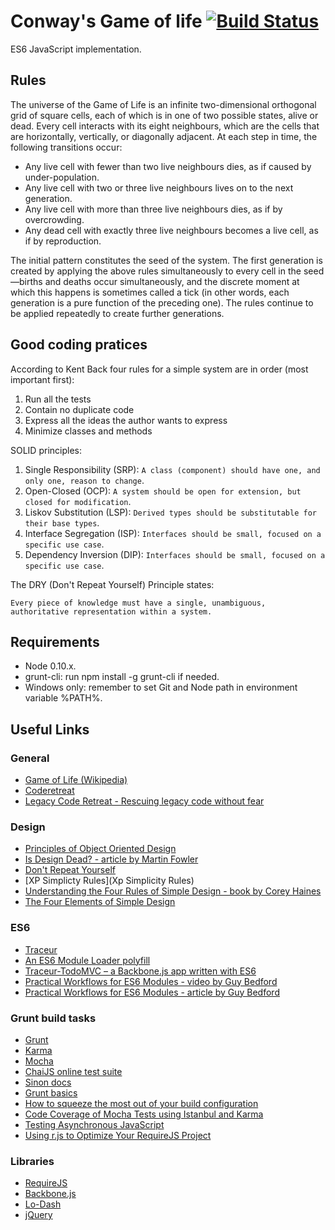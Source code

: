 Conway's Game of life [![Build Status](https://travis-ci.org/gziolo/game-of-life.png?branch=master)](https://travis-ci.org/gziolo/game-of-life)
============
ES6 JavaScript implementation.

## Rules ##

The universe of the Game of Life is an infinite two-dimensional orthogonal grid of square cells, each of which is in one of two possible states, alive or dead. Every cell interacts with its eight neighbours, which are the cells that are horizontally, vertically, or diagonally adjacent. At each step in time, the following transitions occur:

* Any live cell with fewer than two live neighbours dies, as if caused by under-population.
* Any live cell with two or three live neighbours lives on to the next generation.
* Any live cell with more than three live neighbours dies, as if by overcrowding.
* Any dead cell with exactly three live neighbours becomes a live cell, as if by reproduction.

The initial pattern constitutes the seed of the system. The first generation is created by applying the above rules simultaneously to every cell in the seed—births and deaths occur simultaneously, and the discrete moment at which this happens is sometimes called a tick (in other words, each generation is a pure function of the preceding one). The rules continue to be applied repeatedly to create further generations.

## Good coding pratices ##

According to Kent Back four rules for a simple system are in order (most important first):

1. Run all the tests
2. Contain no duplicate code
3. Express all the ideas the author wants to express
4. Minimize classes and methods

SOLID principles:

1. Single Responsibility (SRP): ```A class (component) should have one, and only one, reason
to change```.
2. Open-Closed (OCP): ```A system should be open for extension, but closed for
modification```.
3. Liskov Substitution (LSP): ```Derived types should be substitutable for their base types```.
4. Interface Segregation (ISP): ```Interfaces should be small, focused on a specific use case```.
5. Dependency Inversion (DIP): ```Interfaces should be small, focused on a specific use case```. 

The DRY (Don't Repeat Yourself) Principle states:

```
Every piece of knowledge must have a single, unambiguous, authoritative representation within a system.
```

## Requirements ##

- Node 0.10.x.
- grunt-cli: run npm install -g grunt-cli if needed.
- Windows only: remember to set Git and Node path in environment variable %PATH%.

## Useful Links ##

### General ###
- [Game of Life (Wikipedia)](http://en.wikipedia.org/wiki/Conway's_Game_of_Life)
- [Coderetreat](http://coderetreat.org/)
- [Legacy Code Retreat - Rescuing legacy code without fear](http://legacycoderetreat.typepad.com/)

### Design ###
- [Principles of Object Oriented Design](http://butunclebob.com/ArticleS.UncleBob.PrinciplesOfOod)
- [Is Design Dead? - article by Martin Fowler](http://martinfowler.com/articles/designDead.html)
- [Don't Repeat Yourself](http://c2.com/cgi/wiki?DontRepeatYourself)
- [XP Simplicty Rules](Xp Simplicity Rules)
- [Understanding the Four Rules of Simple Design - book by Corey Haines](https://leanpub.com/4rulesofsimpledesign)
- [The Four Elements of Simple Design](http://www.jbrains.ca/permalink/the-four-elements-of-simple-design)

### ES6 ###
- [Traceur](https://github.com/google/traceur-compiler)
- [An ES6 Module Loader polyfill](https://github.com/ModuleLoader/es6-module-loader)
- [Traceur-TodoMVC – a Backbone.js app written with ES6](http://addyosmani.com/blog/traceur-todomvc/)
- [Practical Workflows for ES6 Modules - video by Guy Bedford](https://www.youtube.com/watch?v=0VUjM-jJf2U)
- [Practical Workflows for ES6 Modules - article by Guy Bedford](http://guybedford.com/practical-workflows-for-es6-modules)

### Grunt build tasks ###
- [Grunt](http://gruntjs.com/)
- [Karma](http://karma-runner.github.io/)
- [Mocha](http://visionmedia.github.io/mocha/)
- [ChaiJS online test suite](http://chaijs.com/api/test/)
- [Sinon docs](http://sinonjs.org/docs/)
- [Grunt basics](http://24ways.org/2013/grunt-is-not-weird-and-hard/)
- [How to squeeze the most out of your build configuration](http://www.html5rocks.com/en/tutorials/tooling/supercharging-your-gruntfile/)
- [Code Coverage of Mocha Tests using Istanbul and Karma](http://ariya.ofilabs.com/2013/12/code-coverage-of-mocha-tests-using-istanbul-and-karma.html)
- [Testing Asynchronous JavaScript](http://martinfowler.com/articles/asyncJS.html)
- [Using r.js to Optimize Your RequireJS Project](http://tech.pro/blog/1639/using-rjs-to-optimize-your-requirejs-project)

### Libraries ###
- [RequireJS](http://requirejs.org/)
- [Backbone.js](http://backbonejs.org/)
- [Lo-Dash](http://lodash.com/docs)
- [jQuery](http://jquery.com/)
